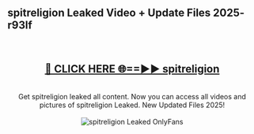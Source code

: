 <h2>spitreligion Leaked Video + Update Files 2025- r93lf</h2>
<br>
<div align="center">
<h2><a href="https://libra.edu.pl?spitreligion" rel="nofollow">🔴 CLICK HERE 🌐==►► spitreligion</a></h2>
<br>
Get spitreligion leaked all content. Now you can access all videos and pictures of spitreligion Leaked. New Updated Files 2025!
<br>
<br>
<a href="https://libra.edu.pl?spitreligion" rel="nofollow" data-target="animated-image.originalLink"><img src="https://i.ibb.co.com/WyWwxjT/player-gif2.gif" alt="spitreligion Leaked OnlyFans" style="max-width: 100%; display: inline-block;" data-target="animated-image.originalImage"></a>
</div>
<br>
